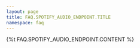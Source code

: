 ```yaml
---
layout: page
title: FAQ.SPOTIFY_AUDIO_ENDPOINT.TITLE
namespace: faq
---
```

{%t FAQ.SPOTIFY_AUDIO_ENDPOINT.CONTENT %}